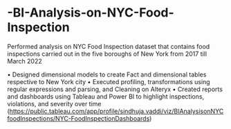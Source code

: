 # -BI-Analysis-on-NYC-Food-Inspection
Performed analysis on NYC Food Inspection dataset that contains food inspections carried out in the five boroughs of New York from 2017 till March 2022 


• Designed dimensional models to create Fact and dimensional tables respective to New York city 
• Executed profiling, transformations using regular expressions and parsing, and Cleaning on Alteryx 
• Created reports and dashboards using Tableau and Power BI to highlight inspections, violations, and severity over time (https://public.tableau.com/app/profile/sindhuja.vaddi/viz/BIAnalysisonNYCfoodInspections/NYC-FoodInspectionDashboards)
